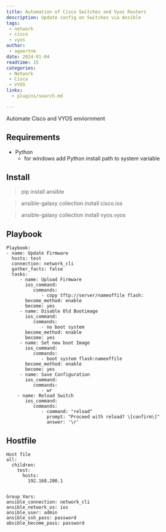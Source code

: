 ```yaml
---
title: Automation of Cisco Switches and Vyos Routers
description: Update config on Switches via Ansible
tags:
 - network
 - cisco
 - vyos
author: 
 - agaertne
date: 2024-01-04
readtime: 15
categories:
 - Network
 - Cisco
 - VYOS
links:
  - plugins/search.md

---
```

Automate Cisco and VYOS enviornment
<!-- more -->

## Requirements
 - Python
   * for windows add Python install path to system variable

## Install
> pip install ansible

> ansible-galaxy collection install cisco.ios

> ansible-galaxy collection install vyos.vyos

## Playbook
```cli
Playbook:
- name: Update Firmware
  hosts: test
  connection: network_cli
  gather_facts: false
  tasks:
     - name: Upload Firmware
       ios_command:
          commands:
             - copy tftp://server/nameoffile flash:
       become_method: enable
       become: yes
     - name: Disable Old Bootimage
       ios_command:
          commands:
             - no boot system
       become_method: enable
       become: yes
     - name: Set new boot Image
       ios_command:
          commands:
             - boot system flash:nameoffile
       become_method: enable
       become: yes
     - name: Save Configuration
       ios_command:
          commands:
             - wr
    - name: Reload Switch
       ios_command:
          commands:
             - command: "reload"
               prompt: "Proceed with reload? \[confirm\]"
               answer: '\r'

```
## Hostfile
```cli
Host file
all:
  children:
    test:
      hosts:
        192.168.200.1


Group Vars:
ansible_connection: network_cli
ansible_network_os: ios
ansible_user: admin
ansible_ssh_pass: password
absible_become_pass: password

```
